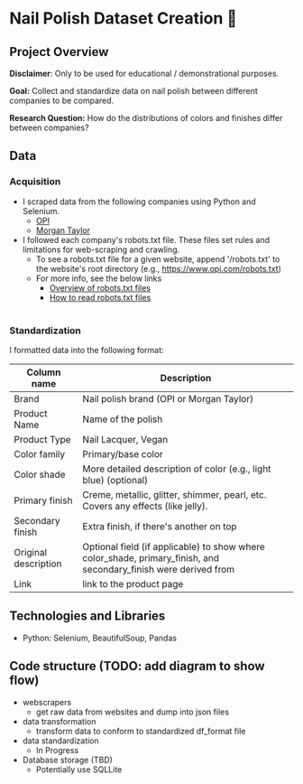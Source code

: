 # Nail Polish Dataset Creation 💅

## Project Overview

**Disclaimer**: Only to be used for educational / demonstrational purposes.

**Goal:** Collect and standardize data on nail polish between different companies to be compared. <br>

**Research Question:** How do the distributions of colors and finishes differ between companies? 

## Data
### Acquisition
- I scraped data from the following companies using Python and Selenium.
  - [OPI](https://www.opi.com/)
  - [Morgan Taylor](https://gelish.com/)
- I followed each company's robots.txt file. These files set rules and limitations for web-scraping and crawling.
  - To see a robots.txt file for a given website, append '/robots.txt' to the website's root directory (e.g., https://www.opi.com/robots.txt)
  - For more info, see the below links
    - [Overview of robots.txt files](https://yoast.com/ultimate-guide-robots-txt/)
    - [How to read robots.txt files](https://www.zenrows.com/blog/robots-txt-web-scraping#most-common-robots-txt-rules) <br><br>
   
### Standardization
I formatted data into the following format:

| Column name | Description 
| ----------- | ----------- 
Brand | Nail polish brand (OPI or Morgan Taylor)
Product Name | Name of the polish 
Product Type | Nail Lacquer, Vegan
Color family | Primary/base color 
Color shade | More detailed description of color (e.g., light blue) (optional)
Primary finish | Creme, metallic, glitter, shimmer, pearl, etc. Covers any effects (like jelly).
Secondary finish | Extra finish, if there's another on top
Original description | Optional field (if applicable) to show where color_shade, primary_finish, and secondary_finish were derived from
Link | link to the product page



## Technologies and Libraries
- Python: Selenium, BeautifulSoup, Pandas 


## Code structure (TODO: add diagram to show flow)
- webscrapers
  - get raw data from websites and dump into json files
- data transformation
  - transform data to conform to standardized df_format file
- data standardization
  - In Progress
- Database storage (TBD)
  - Potentially use SQLLite
